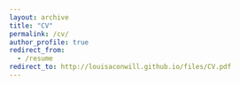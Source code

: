 ```yaml
---
layout: archive
title: "CV"
permalink: /cv/
author_profile: true
redirect_from:
  - /resume
redirect_to: http://louisaconwill.github.io/files/CV.pdf
---
```


